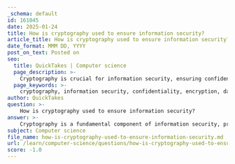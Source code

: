 ```yaml
---
_schema: default
id: 161045
date: 2025-01-24
title: How is cryptography used to ensure information security?
article_title: How is cryptography used to ensure information security?
date_format: MMM DD, YYYY
post_on_text: Posted on
seo:
  title: QuickTakes | Computer science
  page_description: >-
    Cryptography is crucial for information security, ensuring confidentiality, integrity, authentication, non-repudiation, secure communication, and access control through various encryption techniques and protocols.
  page_keywords: >-
    cryptography, information security, confidentiality, encryption, data integrity, cryptographic hash functions, authentication, digital signatures, non-repudiation, secure communication, SSL, TLS, access control
author: QuickTakes
question: >-
    How is cryptography used to ensure information security?
answer: >-
    Cryptography is a fundamental component of information security, providing mechanisms to protect data confidentiality, integrity, and authenticity. Here are the key ways in which cryptography ensures information security:\n\n1. **Confidentiality**: Cryptography uses encryption techniques to convert plaintext data into ciphertext, making it unreadable to unauthorized users. Only individuals with the correct decryption key can access the original data. For example, symmetric encryption (where the same key is used for both encryption and decryption) and asymmetric encryption (which uses a pair of keys: a public key for encryption and a private key for decryption) are widely employed to secure sensitive information.\n\n2. **Data Integrity**: Cryptographic hash functions, such as SHA-256, generate unique hash values for data. Any alteration to the data will result in a different hash value, allowing for easy detection of tampering. This ensures that the data remains unchanged during transmission or storage, which is crucial for maintaining trust in the information.\n\n3. **Authentication**: Cryptography enables the use of digital signatures, which verify the identity of the sender and ensure that the message has not been altered. Digital signatures are created using the sender's private key and can be verified by anyone with access to the sender's public key. This process helps prevent impersonation and ensures that the data originates from a legitimate source.\n\n4. **Non-repudiation**: Cryptographic techniques provide non-repudiation, meaning that a sender cannot deny having sent a message. This is achieved through digital signatures, which bind the identity of the sender to the message, providing proof of origin and ensuring accountability.\n\n5. **Secure Communication**: Protocols such as SSL (Secure Socket Layer) and TLS (Transport Layer Security) utilize cryptography to secure data transmitted over networks. These protocols encrypt data in transit, ensuring that sensitive information, such as credit card numbers and personal details, remains confidential and protected from eavesdropping.\n\n6. **Access Control**: Cryptography is also used in access control mechanisms, where encryption keys are required to access certain data or systems. This ensures that only authorized users can access sensitive information, further enhancing security.\n\nIn summary, cryptography is essential for ensuring information security by providing confidentiality, integrity, authentication, non-repudiation, secure communication, and access control. As technology evolves, the importance of robust cryptographic mechanisms continues to grow, highlighting the need for ongoing innovation in this field.
subject: Computer science
file_name: how-is-cryptography-used-to-ensure-information-security.md
url: /learn/computer-science/questions/how-is-cryptography-used-to-ensure-information-security
score: -1.0
---
```


&nbsp;